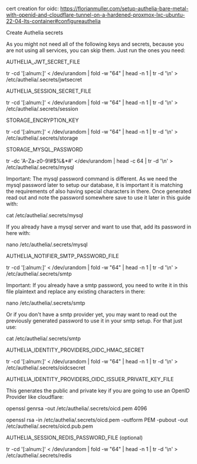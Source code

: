 cert creation for oidc: https://florianmuller.com/setup-authelia-bare-metal-with-openid-and-cloudflare-tunnel-on-a-hardened-proxmox-lxc-ubuntu-22-04-lts-container#configureauthelia

Create Authelia secrets

As you might not need all of the following keys and secrets, because you are not using all services, you can skip them. Just run the ones you need:

AUTHELIA_JWT_SECRET_FILE

tr -cd '[:alnum:]' < /dev/urandom | fold -w "64" | head -n 1 | tr -d '\n' > /etc/authelia/.secrets/jwtsecret

AUTHELIA_SESSION_SECRET_FILE

tr -cd '[:alnum:]' < /dev/urandom | fold -w "64" | head -n 1 | tr -d '\n' > /etc/authelia/.secrets/session

STORAGE_ENCRYPTION_KEY

tr -cd '[:alnum:]' < /dev/urandom | fold -w "64" | head -n 1 | tr -d '\n' > /etc/authelia/.secrets/storage

STORAGE_MYSQL_PASSWORD

tr -dc 'A-Za-z0-9!#$%&*#' </dev/urandom | head -c 64 | tr -d '\n' > /etc/authelia/.secrets/mysql

Important: The mysql password command is different. As we need the mysql password later to setup our database, it is important it is matching the requirements of also having special characters in there. Once generated read out and note the password somewhere save to use it later in this guide with:

cat /etc/authelia/.secrets/mysql

If you already have a mysql server and want to use that, add its password in here with:

nano /etc/authelia/.secrets/mysql

AUTHELIA_NOTIFIER_SMTP_PASSWORD_FILE

tr -cd '[:alnum:]' < /dev/urandom | fold -w "64" | head -n 1 | tr -d '\n' > /etc/authelia/.secrets/smtp

Important: If you already have a smtp password, you need to write it in this file plaintext and replace any existing characters in there:

nano /etc/authelia/.secrets/smtp

Or if you don't have a smtp provider yet, you may want to read out the previously generated password to use it in your smtp setup. For that just use:

cat /etc/authelia/.secrets/smtp

AUTHELIA_IDENTITY_PROVIDERS_OIDC_HMAC_SECRET

tr -cd '[:alnum:]' < /dev/urandom | fold -w "64" | head -n 1 | tr -d '\n' > /etc/authelia/.secrets/oidcsecret

AUTHELIA_IDENTITY_PROVIDERS_OIDC_ISSUER_PRIVATE_KEY_FILE

This generates the public and private key if you are going to use an OpenID Provider like cloudflare:

openssl genrsa -out /etc/authelia/.secrets/oicd.pem 4096

openssl rsa -in /etc/authelia/.secrets/oicd.pem -outform PEM -pubout -out /etc/authelia/.secrets/oicd.pub.pem

AUTHELIA_SESSION_REDIS_PASSWORD_FILE (optional)

tr -cd '[:alnum:]' < /dev/urandom | fold -w "64" | head -n 1 | tr -d '\n' > /etc/authelia/.secrets/redis